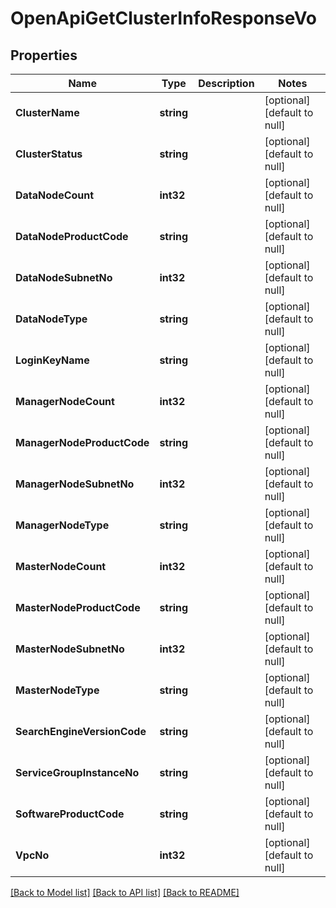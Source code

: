# OpenApiGetClusterInfoResponseVo

## Properties
Name | Type | Description | Notes
------------ | ------------- | ------------- | -------------
**ClusterName** | **string** |  | [optional] [default to null]
**ClusterStatus** | **string** |  | [optional] [default to null]
**DataNodeCount** | **int32** |  | [optional] [default to null]
**DataNodeProductCode** | **string** |  | [optional] [default to null]
**DataNodeSubnetNo** | **int32** |  | [optional] [default to null]
**DataNodeType** | **string** |  | [optional] [default to null]
**LoginKeyName** | **string** |  | [optional] [default to null]
**ManagerNodeCount** | **int32** |  | [optional] [default to null]
**ManagerNodeProductCode** | **string** |  | [optional] [default to null]
**ManagerNodeSubnetNo** | **int32** |  | [optional] [default to null]
**ManagerNodeType** | **string** |  | [optional] [default to null]
**MasterNodeCount** | **int32** |  | [optional] [default to null]
**MasterNodeProductCode** | **string** |  | [optional] [default to null]
**MasterNodeSubnetNo** | **int32** |  | [optional] [default to null]
**MasterNodeType** | **string** |  | [optional] [default to null]
**SearchEngineVersionCode** | **string** |  | [optional] [default to null]
**ServiceGroupInstanceNo** | **string** |  | [optional] [default to null]
**SoftwareProductCode** | **string** |  | [optional] [default to null]
**VpcNo** | **int32** |  | [optional] [default to null]

[[Back to Model list]](../README.md#documentation-for-models) [[Back to API list]](../README.md#documentation-for-api-endpoints) [[Back to README]](../README.md)



